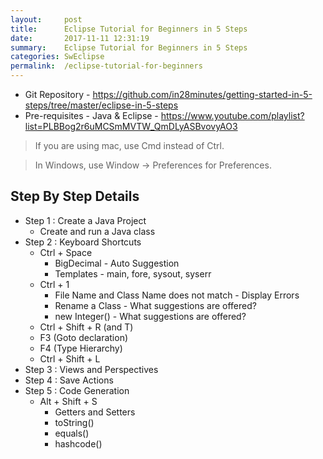 ```yaml
---
layout:     post
title:      Eclipse Tutorial for Beginners in 5 Steps
date:       2017-11-11 12:31:19
summary:    Eclipse Tutorial for Beginners in 5 Steps
categories: SwEclipse
permalink:  /eclipse-tutorial-for-beginners
---
```


- Git Repository - https://github.com/in28minutes/getting-started-in-5-steps/tree/master/eclipse-in-5-steps
- Pre-requisites - Java & Eclipse - https://www.youtube.com/playlist?list=PLBBog2r6uMCSmMVTW_QmDLyASBvovyAO3

> If you are using mac, use Cmd instead of Ctrl. 

> In Windows, use Window -> Preferences for Preferences.


## Step By Step Details

- Step 1 : Create a Java Project 
  - Create and run a Java class
- Step 2 : Keyboard Shortcuts
  - Ctrl + Space
    - BigDecimal - Auto Suggestion
    - Templates - main, fore, sysout, syserr
  - Ctrl + 1
    - File Name and Class Name does not match - Display Errors
    - Rename a Class - What suggestions are offered?
    - new Integer() - What suggestions are offered?
  - Ctrl + Shift + R (and T)
  - F3 (Goto declaration)
  - F4 (Type Hierarchy)
  - Ctrl + Shift + L
- Step 3 : Views and Perspectives
- Step 4 : Save Actions
- Step 5 : Code Generation
    - Alt + Shift + S
      - Getters and Setters
      - toString()
      - equals()
      - hashcode()